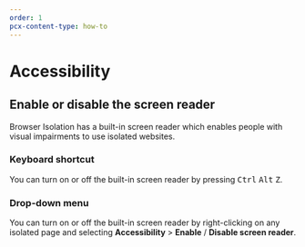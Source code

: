 ```yaml
---
order: 1
pcx-content-type: how-to
--- 
```


# Accessibility

## Enable or disable the screen reader

Browser Isolation has a built-in screen reader which enables people with visual impairments to use isolated websites.

### Keyboard shortcut

You can turn on or off the built-in screen reader by pressing <kbd>Ctrl</kbd> <kbd>Alt</kbd> <kbd>Z</kbd>.

### Drop-down menu

You can turn on or off the built-in screen reader by right-clicking on any isolated page and selecting **Accessibility** > **Enable** / **Disable screen reader**.
